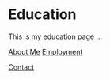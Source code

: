 # Education

This is my education page ...

[About Me](index)
[Employment](employment)

[Contact](contact)
